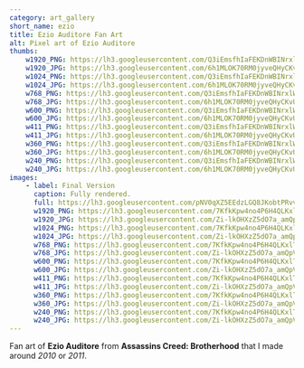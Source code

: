 ```yaml
---
category: art_gallery
short_name: ezio
title: Ezio Auditore Fan Art
alt: Pixel art of Ezio Auditore
thumbs:
    w1920_PNG: https://lh3.googleusercontent.com/Q3iEmsfhIaFEKDnWBINrxlWERrq5rkdXq6jeTeJxd1zh677iedxHPqXinjRTwKap9ULEkCIX3n8oE8R7XmeFpbClrtePhretI6DlQTfMGsd5jGbQgXXwVEygeP0zuSSr2429-_Z18A=w355
    w1920_JPG: https://lh3.googleusercontent.com/6h1MLOK70RM0jyveQHyCKvU2pk3Bo3sbHeTzs2490vm5zcz7vPrM2ervu1cyFc34wKFRVHUM9o1UU2c3wxNsOKEA7phM9fREDh_9ZGAmd7XfgIqeVwE-sywWrtZE74x74Q_If46OZA=w355
    w1024_PNG: https://lh3.googleusercontent.com/Q3iEmsfhIaFEKDnWBINrxlWERrq5rkdXq6jeTeJxd1zh677iedxHPqXinjRTwKap9ULEkCIX3n8oE8R7XmeFpbClrtePhretI6DlQTfMGsd5jGbQgXXwVEygeP0zuSSr2429-_Z18A=w284
    w1024_JPG: https://lh3.googleusercontent.com/6h1MLOK70RM0jyveQHyCKvU2pk3Bo3sbHeTzs2490vm5zcz7vPrM2ervu1cyFc34wKFRVHUM9o1UU2c3wxNsOKEA7phM9fREDh_9ZGAmd7XfgIqeVwE-sywWrtZE74x74Q_If46OZA=w284
    w768_PNG: https://lh3.googleusercontent.com/Q3iEmsfhIaFEKDnWBINrxlWERrq5rkdXq6jeTeJxd1zh677iedxHPqXinjRTwKap9ULEkCIX3n8oE8R7XmeFpbClrtePhretI6DlQTfMGsd5jGbQgXXwVEygeP0zuSSr2429-_Z18A=w213
    w768_JPG: https://lh3.googleusercontent.com/6h1MLOK70RM0jyveQHyCKvU2pk3Bo3sbHeTzs2490vm5zcz7vPrM2ervu1cyFc34wKFRVHUM9o1UU2c3wxNsOKEA7phM9fREDh_9ZGAmd7XfgIqeVwE-sywWrtZE74x74Q_If46OZA=w213
    w600_PNG: https://lh3.googleusercontent.com/Q3iEmsfhIaFEKDnWBINrxlWERrq5rkdXq6jeTeJxd1zh677iedxHPqXinjRTwKap9ULEkCIX3n8oE8R7XmeFpbClrtePhretI6DlQTfMGsd5jGbQgXXwVEygeP0zuSSr2429-_Z18A=w166
    w600_JPG: https://lh3.googleusercontent.com/6h1MLOK70RM0jyveQHyCKvU2pk3Bo3sbHeTzs2490vm5zcz7vPrM2ervu1cyFc34wKFRVHUM9o1UU2c3wxNsOKEA7phM9fREDh_9ZGAmd7XfgIqeVwE-sywWrtZE74x74Q_If46OZA=w166
    w411_PNG: https://lh3.googleusercontent.com/Q3iEmsfhIaFEKDnWBINrxlWERrq5rkdXq6jeTeJxd1zh677iedxHPqXinjRTwKap9ULEkCIX3n8oE8R7XmeFpbClrtePhretI6DlQTfMGsd5jGbQgXXwVEygeP0zuSSr2429-_Z18A=w114
    w411_JPG: https://lh3.googleusercontent.com/6h1MLOK70RM0jyveQHyCKvU2pk3Bo3sbHeTzs2490vm5zcz7vPrM2ervu1cyFc34wKFRVHUM9o1UU2c3wxNsOKEA7phM9fREDh_9ZGAmd7XfgIqeVwE-sywWrtZE74x74Q_If46OZA=w114
    w360_PNG: https://lh3.googleusercontent.com/Q3iEmsfhIaFEKDnWBINrxlWERrq5rkdXq6jeTeJxd1zh677iedxHPqXinjRTwKap9ULEkCIX3n8oE8R7XmeFpbClrtePhretI6DlQTfMGsd5jGbQgXXwVEygeP0zuSSr2429-_Z18A=w100
    w360_JPG: https://lh3.googleusercontent.com/6h1MLOK70RM0jyveQHyCKvU2pk3Bo3sbHeTzs2490vm5zcz7vPrM2ervu1cyFc34wKFRVHUM9o1UU2c3wxNsOKEA7phM9fREDh_9ZGAmd7XfgIqeVwE-sywWrtZE74x74Q_If46OZA=w100
    w240_PNG: https://lh3.googleusercontent.com/Q3iEmsfhIaFEKDnWBINrxlWERrq5rkdXq6jeTeJxd1zh677iedxHPqXinjRTwKap9ULEkCIX3n8oE8R7XmeFpbClrtePhretI6DlQTfMGsd5jGbQgXXwVEygeP0zuSSr2429-_Z18A=w66
    w240_JPG: https://lh3.googleusercontent.com/6h1MLOK70RM0jyveQHyCKvU2pk3Bo3sbHeTzs2490vm5zcz7vPrM2ervu1cyFc34wKFRVHUM9o1UU2c3wxNsOKEA7phM9fREDh_9ZGAmd7XfgIqeVwE-sywWrtZE74x74Q_If46OZA=w66
images:
    - label: Final Version
      caption: Fully rendered.
      full: https://lh3.googleusercontent.com/pNV0qXZ5EEdzLGQ8JKobtPRvvUsvLjBg5kcN0cbSsyCzmDy8_dBcTbN2WLNu4XoQ_NeQznZHW0Tb8Kf6Dg8qJ1RI99pn91qOfn-VW2MG1T-Imt-nIEFcRq-91M182A-YhAGvzxpj1w=w1080-h1080
      w1920_PNG: https://lh3.googleusercontent.com/7KfkKpw4no4P6H4QLKxlTtaVWb9xmhEhUp8PgyWaVMs3k0xFC6DbhH8PxrSt28DgYt6D0OKc4u9fZP3VMjRy6ROBtn2tHfTkBA5sHR6G4EgneXJCa129__6CS_vcbrzYmYKMlNfxag=w850
      w1920_JPG: https://lh3.googleusercontent.com/Zi-lkOHXzZ5dO7a_amQpV9pmD4GoKIv3QetLr7LkYmMgzu0Z4HEMsKSsos4frPf61WHR8C0Bz8zP4hQQTNYy2HyJkCtNnPNjlDUye5oB_jaQSJXWX1TZsbcZfcji9TN2BetYe9Xvcg=w850
      w1024_PNG: https://lh3.googleusercontent.com/7KfkKpw4no4P6H4QLKxlTtaVWb9xmhEhUp8PgyWaVMs3k0xFC6DbhH8PxrSt28DgYt6D0OKc4u9fZP3VMjRy6ROBtn2tHfTkBA5sHR6G4EgneXJCa129__6CS_vcbrzYmYKMlNfxag=w711
      w1024_JPG: https://lh3.googleusercontent.com/Zi-lkOHXzZ5dO7a_amQpV9pmD4GoKIv3QetLr7LkYmMgzu0Z4HEMsKSsos4frPf61WHR8C0Bz8zP4hQQTNYy2HyJkCtNnPNjlDUye5oB_jaQSJXWX1TZsbcZfcji9TN2BetYe9Xvcg=w711
      w768_PNG: https://lh3.googleusercontent.com/7KfkKpw4no4P6H4QLKxlTtaVWb9xmhEhUp8PgyWaVMs3k0xFC6DbhH8PxrSt28DgYt6D0OKc4u9fZP3VMjRy6ROBtn2tHfTkBA5sHR6G4EgneXJCa129__6CS_vcbrzYmYKMlNfxag=w533
      w768_JPG: https://lh3.googleusercontent.com/Zi-lkOHXzZ5dO7a_amQpV9pmD4GoKIv3QetLr7LkYmMgzu0Z4HEMsKSsos4frPf61WHR8C0Bz8zP4hQQTNYy2HyJkCtNnPNjlDUye5oB_jaQSJXWX1TZsbcZfcji9TN2BetYe9Xvcg=w533
      w600_PNG: https://lh3.googleusercontent.com/7KfkKpw4no4P6H4QLKxlTtaVWb9xmhEhUp8PgyWaVMs3k0xFC6DbhH8PxrSt28DgYt6D0OKc4u9fZP3VMjRy6ROBtn2tHfTkBA5sHR6G4EgneXJCa129__6CS_vcbrzYmYKMlNfxag=w416
      w600_JPG: https://lh3.googleusercontent.com/Zi-lkOHXzZ5dO7a_amQpV9pmD4GoKIv3QetLr7LkYmMgzu0Z4HEMsKSsos4frPf61WHR8C0Bz8zP4hQQTNYy2HyJkCtNnPNjlDUye5oB_jaQSJXWX1TZsbcZfcji9TN2BetYe9Xvcg=w416
      w411_PNG: https://lh3.googleusercontent.com/7KfkKpw4no4P6H4QLKxlTtaVWb9xmhEhUp8PgyWaVMs3k0xFC6DbhH8PxrSt28DgYt6D0OKc4u9fZP3VMjRy6ROBtn2tHfTkBA5sHR6G4EgneXJCa129__6CS_vcbrzYmYKMlNfxag=w285
      w411_JPG: https://lh3.googleusercontent.com/Zi-lkOHXzZ5dO7a_amQpV9pmD4GoKIv3QetLr7LkYmMgzu0Z4HEMsKSsos4frPf61WHR8C0Bz8zP4hQQTNYy2HyJkCtNnPNjlDUye5oB_jaQSJXWX1TZsbcZfcji9TN2BetYe9Xvcg=w285
      w360_PNG: https://lh3.googleusercontent.com/7KfkKpw4no4P6H4QLKxlTtaVWb9xmhEhUp8PgyWaVMs3k0xFC6DbhH8PxrSt28DgYt6D0OKc4u9fZP3VMjRy6ROBtn2tHfTkBA5sHR6G4EgneXJCa129__6CS_vcbrzYmYKMlNfxag=w250
      w360_JPG: https://lh3.googleusercontent.com/Zi-lkOHXzZ5dO7a_amQpV9pmD4GoKIv3QetLr7LkYmMgzu0Z4HEMsKSsos4frPf61WHR8C0Bz8zP4hQQTNYy2HyJkCtNnPNjlDUye5oB_jaQSJXWX1TZsbcZfcji9TN2BetYe9Xvcg=w250
      w240_PNG: https://lh3.googleusercontent.com/7KfkKpw4no4P6H4QLKxlTtaVWb9xmhEhUp8PgyWaVMs3k0xFC6DbhH8PxrSt28DgYt6D0OKc4u9fZP3VMjRy6ROBtn2tHfTkBA5sHR6G4EgneXJCa129__6CS_vcbrzYmYKMlNfxag=w166
      w240_JPG: https://lh3.googleusercontent.com/Zi-lkOHXzZ5dO7a_amQpV9pmD4GoKIv3QetLr7LkYmMgzu0Z4HEMsKSsos4frPf61WHR8C0Bz8zP4hQQTNYy2HyJkCtNnPNjlDUye5oB_jaQSJXWX1TZsbcZfcji9TN2BetYe9Xvcg=w166
---
```


Fan art of **Ezio Auditore** from **Assassins Creed: Brotherhood** that I made around *2010* or *2011*.
